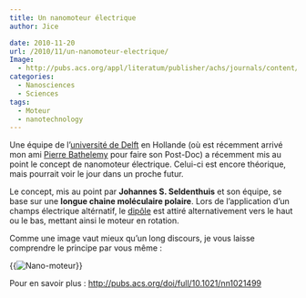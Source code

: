 ```yaml
---
title: Un nanomoteur électrique
author: Jice

date: 2010-11-20
url: /2010/11/un-nanomoteur-electrique/
Image:
  - http://pubs.acs.org/appl/literatum/publisher/achs/journals/content/ancac3/0/ancac3.ahead-of-print/nn1021499/aop/images/medium/nn-2010-021499_0002.gif
categories:
  - Nanosciences
  - Sciences
tags:
  - Moteur
  - nanotechnology
---
```

Une équipe de l&#8217;<a title="TU Delft" href="http://www.tudelft.nl/en/" target="_blank">université de Delft</a> en Hollande (où est récemment arrivé mon ami <a title="Pierre Bathelemy" href="http://sites.google.com/site/barthelemyprofessional/" target="_blank">Pierre Bathelemy</a> pour faire son Post-Doc) a récemment mis au point le concept de nanomoteur électrique. Celui-ci est encore théorique, mais pourrait voir le jour dans un proche futur.

Le concept, mis au point par **Johannes S. Seldenthuis** et son équipe, se base sur une **longue chaine moléculaire polaire**. Lors de l&#8217;application d&#8217;un champs électrique altérnatif, le <a title="Dipole electrostatique" href="http://fr.wikipedia.org/wiki/Moment_dipolaire" target="_blank">dipôle</a> est attiré alternativement vers le haut ou le bas, mettant ainsi le moteur en rotation.

Comme une image vaut mieux qu&#8217;un long discours, je vous laisse comprendre le principe par vous même :

{{<img class="aligncenter" alt="Nano-moteur" src="images/posts/oldwordpress/uploads/2010/11/nn-2010-021499_0002-295x300.gif" >}}

<p style="text-align: justify;">
  Pour en savoir plus : <a title="Nanomoteur" href="http://pubs.acs.org/doi/full/10.1021/nn1021499" target="_blank">http://pubs.acs.org/doi/full/10.1021/nn1021499</a>
</p>